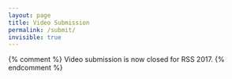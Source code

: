 ```yaml
---
layout: page
title: Video Submission
permalink: /submit/
invisible: true
---
```


{% comment %}
Video submission is now closed for RSS 2017.
{% endcomment %}
